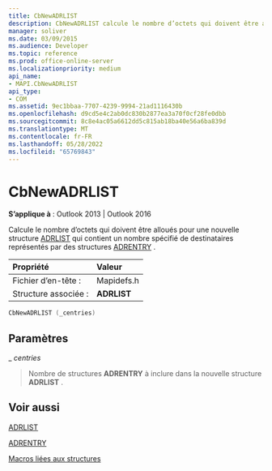 ```yaml
---
title: CbNewADRLIST
description: CbNewADRLIST calcule le nombre d’octets qui doivent être alloués pour une nouvelle structure ADRLIST qui contient un nombre spécifié de destinataires représentés par des structures ADRENTRY.
manager: soliver
ms.date: 03/09/2015
ms.audience: Developer
ms.topic: reference
ms.prod: office-online-server
ms.localizationpriority: medium
api_name:
- MAPI.CbNewADRLIST
api_type:
- COM
ms.assetid: 9ec1bbaa-7707-4239-9994-21ad1116430b
ms.openlocfilehash: d9cd5e4c2ab0dc830b2877ea3a70f0cf28fe0dbb
ms.sourcegitcommit: 8c8e4ac05a6612dd5c815ab18ba40e56a6ba839d
ms.translationtype: MT
ms.contentlocale: fr-FR
ms.lasthandoff: 05/28/2022
ms.locfileid: "65769843"
---
```

# <a name="cbnewadrlist"></a>CbNewADRLIST

  
  
**S’applique à** : Outlook 2013 | Outlook 2016 
  
Calcule le nombre d’octets qui doivent être alloués pour une nouvelle structure [ADRLIST](adrlist.md) qui contient un nombre spécifié de destinataires représentés par des structures [ADRENTRY](adrentry.md) . 
  
|Propriété |Valeur |
|:-----|:-----|
|Fichier d’en-tête :  <br/> |Mapidefs.h  <br/> |
|Structure associée :  <br/> |**ADRLIST** <br/> |
   
```cpp
CbNewADRLIST (_centries)
```

## <a name="parameters"></a>Paramètres

 _ _centries_
  
> Nombre de structures **ADRENTRY** à inclure dans la nouvelle structure **ADRLIST** . 
    
## <a name="see-also"></a>Voir aussi



[ADRLIST](adrlist.md)
  
[ADRENTRY](adrentry.md)


[Macros liées aux structures](macros-related-to-structures.md)

